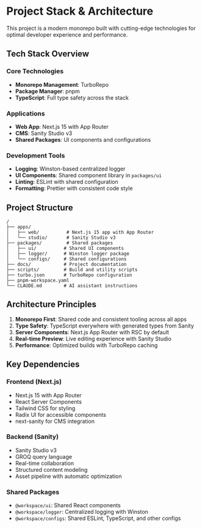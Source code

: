 # Project Stack & Architecture

This project is a modern monorepo built with cutting-edge technologies for optimal developer experience and performance.

## Tech Stack Overview

### Core Technologies

- **Monorepo Management**: TurboRepo
- **Package Manager**: pnpm
- **TypeScript**: Full type safety across the stack

### Applications

- **Web App**: Next.js 15 with App Router
- **CMS**: Sanity Studio v3
- **Shared Packages**: UI components and configurations

### Development Tools

- **Logging**: Winston-based centralized logger
- **UI Components**: Shared component library in `packages/ui`
- **Linting**: ESLint with shared configuration
- **Formatting**: Prettier with consistent code style

## Project Structure

```
/
├── apps/
│   ├── web/          # Next.js 15 app with App Router
│   └── studio/       # Sanity Studio v3
├── packages/         # Shared packages
│   ├── ui/          # Shared UI components
│   ├── logger/      # Winston logger package
│   └── configs/     # Shared configurations
├── docs/            # Project documentation
├── scripts/         # Build and utility scripts
├── turbo.json       # TurboRepo configuration
├── pnpm-workspace.yaml
└── CLAUDE.md        # AI assistant instructions
```

## Architecture Principles

1. **Monorepo First**: Shared code and consistent tooling across all apps
2. **Type Safety**: TypeScript everywhere with generated types from Sanity
3. **Server Components**: Next.js App Router with RSC by default
4. **Real-time Preview**: Live editing experience with Sanity Studio
5. **Performance**: Optimized builds with TurboRepo caching

## Key Dependencies

### Frontend (Next.js)

- Next.js 15 with App Router
- React Server Components
- Tailwind CSS for styling
- Radix UI for accessible components
- next-sanity for CMS integration

### Backend (Sanity)

- Sanity Studio v3
- GROQ query language
- Real-time collaboration
- Structured content modeling
- Asset pipeline with automatic optimization

### Shared Packages

- `@workspace/ui`: Shared React components
- `@workspace/logger`: Centralized logging with Winston
- `@workspace/configs`: Shared ESLint, TypeScript, and other configs

